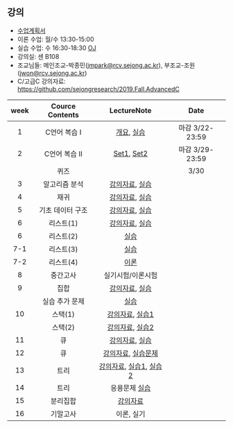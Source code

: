 
## 강의
- [수업계획서](https://github.com/sejongresearch/2020.Spring.DataStructure/blob/master/%E1%84%80%E1%85%A1%E1%86%BC%E1%84%8B%E1%85%B4%E1%84%80%E1%85%A8%E1%84%92%E1%85%AC%E1%86%A8%E1%84%89%E1%85%A5.pdf)
- 이론 수업: 월/수 13:30-15:00 
- 실습 수업: 수 16:30-18:30 [OJ](https://ex-oj.sejong.ac.kr) 
- 강의실: 센 B108
- 조교님들: 메인조교-박종민(jmpark@rcv.sejong.ac.kr), 부조교-조원(jwon@rcv.sejong.ac.kr)
- C/고급C 강의자료: https://github.com/sejongresearch/2019.Fall.AdvancedC

| week | Cource Contents | LectureNote | Date | 
|:---:|:---:|:---:|:---:|
| 1  |  C언어 복습 I | [개요](https://github.com/sejongresearch/2020.Spring.DataStructure/blob/master/LectureNote/%E1%84%8C%E1%85%A1%E1%84%85%E1%85%AD%E1%84%80%E1%85%AE%E1%84%8C%E1%85%A9_Intro_0315.pdf), [실습](https://www.dropbox.com/s/0ifi00guobtnj4l/%EC%9E%90%EB%A3%8C%EA%B5%AC%EC%A1%B0%EC%8B%A4%EC%8A%B5-1%EC%A3%BC%EC%B0%A8_C%EB%B3%B5%EC%8A%B5-20180308.pdf?dl=0) | 마감 3/22-23:59 |
| 2  |  C언어 복습 II | [Set1](https://www.dropbox.com/s/vaeup8l5l9dg63u/%EB%AA%A8%EC%9D%981%EC%B0%A8%20%EC%9D%B8%EC%A6%9D%20%EC%84%B8%ED%8A%B8.pdf?dl=0), [Set2](https://www.dropbox.com/s/hp1ktc7wremy25a/%EB%AA%A8%EC%9D%982%EC%B0%A8%20%EC%9D%B8%EC%A6%9D%20%EC%84%B8%ED%8A%B8.pdf?dl=0) | 마감 3/29-23:59 |
| | 퀴즈 | | 3/30  |
| 3 | 알고리즘 분석  | [강의자료](https://www.dropbox.com/s/f4gvfzk3vdwt6ee/%EA%B0%95%EC%9D%9801-%EC%95%8C%EA%B3%A0%EB%A6%AC%EC%A6%98%20%EB%B6%84%EC%84%9D_%EC%B5%9C%EC%9C%A0%EA%B2%BD.pdf?dl=0), [실습](https://www.dropbox.com/s/ll46d9hsojlyzjp/%EC%9E%90%EB%A3%8C%EA%B5%AC%EC%A1%B0%EC%8B%A4%EC%8A%B5-2%EC%A3%BC%EC%B0%A8_%EB%B6%84%EC%84%9D-20190315.pdf?dl=0) |  | 
| 4 | 재귀 | [강의자료](https://www.dropbox.com/s/z9sohcm0ff0wrel/%EA%B0%95%EC%9D%9802-%EC%9E%AC%EA%B7%80.pdf?dl=0), [실습](https://www.dropbox.com/s/ztqnpexvep9uoo9/%EC%9E%90%EB%A3%8C%EA%B5%AC%EC%A1%B0%EC%8B%A4%EC%8A%B5-3%EC%A3%BC%EC%B0%A8_%EC%9E%AC%EA%B7%80-20190322.pdf?dl=0) |  |
| 5 | 기초 데이터 구조 | [강의자료](https://www.dropbox.com/s/hesj4lsom5wyuso/%EA%B0%95%EC%9D%9803-%EA%B8%B0%EC%B4%88%20%EB%8D%B0%EC%9D%B4%ED%84%B0%EA%B5%AC%EC%A1%B0_%EC%B5%9C%EC%9C%A0%EA%B2%BD.pdf?dl=0), [실습](https://www.dropbox.com/s/9hxybx6vgw63gvw/%EC%9E%90%EB%A3%8C%EA%B5%AC%EC%A1%B0%EC%8B%A4%EC%8A%B5-4%EC%A3%BC%EC%B0%A8_%EA%B8%B0%EC%B4%88%EB%8D%B0%EC%9D%B4%ED%84%B0%EA%B5%AC%EC%A1%B0-20190329.pdf?dl=0) |  |
| 6 | 리스트(1) | [강의자료](https://www.dropbox.com/s/sdlyoahp16kijsd/%EA%B0%95%EC%9D%9804-%EB%A6%AC%EC%8A%A4%ED%8A%B8.pdf?dl=0), [실습](https://www.dropbox.com/s/5ra0puvi0zyluns/%EC%9E%90%EB%A3%8C%EA%B5%AC%EC%A1%B0%EC%8B%A4%EC%8A%B5-5%EC%A3%BC%EC%B0%A8_%EB%A6%AC%EC%8A%A4%ED%8A%B8%281%29-2019405.pdf?dl=0) |  |
| 6 | 리스트(2) |  [실습](https://www.dropbox.com/s/78ex84pau53ackf/%EC%9E%90%EB%A3%8C%EA%B5%AC%EC%A1%B0%EC%8B%A4%EC%8A%B5-6%EC%A3%BC%EC%B0%A8_%EB%A6%AC%EC%8A%A4%ED%8A%B8%282%29-20190412.pdf?dl=0) | |
| 7-1 | 리스트(3) | [실습](https://www.dropbox.com/s/idiuhg3xm9jsd3s/%EC%9E%90%EB%A3%8C%EA%B5%AC%EC%A1%B0%EC%8B%A4%EC%8A%B5-7%EC%A3%BC%EC%B0%A8_%EC%97%B0%EA%B2%B0%EB%A6%AC%EC%8A%A4%ED%8A%B8%283%29.pdf?dl=0)  |  | 
| 7-2 | 리스트(4) | [이론](https://www.dropbox.com/s/cvk0wjycm75vjdg/%EA%B0%95%EC%9D%9804-%EB%A6%AC%EC%8A%A4%ED%8A%B8-%EC%B5%9C%EC%9C%A0%EA%B2%BDv2.pdf?dl=0)  |  | 
| 8 | 중간고사 | 실기시험/이론시험  |  |
| 9 | 집합 | [강의자료](https://www.dropbox.com/s/xlnhfj7qwmhqg7x/%EA%B0%95%EC%9D%9805-%EC%A7%91%ED%95%A9.pdf?dl=0), [실습](https://www.dropbox.com/s/1egoqncil9229br/%EC%9E%90%EB%A3%8C%EA%B5%AC%EC%A1%B0%EC%8B%A4%EC%8A%B5-7%EC%A3%BC%EC%B0%A8_%EC%A7%91%ED%95%A9-20190419.pdf?dl=0)  | |
| | 실습 추가 문제 | [실습](https://github.com/unizard/2019.Spring.DataStructure/issues/23) |  |
| 10 | 스택(1) | [강의자료](https://www.dropbox.com/s/krzqpetgbj6jyz8/%EA%B0%95%EC%9D%9806-%EC%8A%A4%ED%83%9D.pdf?dl=0), [실습1](https://www.dropbox.com/s/p0tkv180xq2suf4/%EC%9E%90%EB%A3%8C%EA%B5%AC%EC%A1%B0%EC%8B%A4%EC%8A%B5-9%EC%A3%BC%EC%B0%A8_%EC%8A%A4%ED%83%9D%281%29-20190503.pdf?dl=0)  |  |
|    | 스택(2) | [강의자료](https://www.dropbox.com/s/x5gmpdozwcez6pc/%EA%B0%95%EC%9D%9806-%EC%8A%A4%ED%83%9D_20190510.pptx?dl=0), [실습2](https://www.dropbox.com/s/tjz3v8mgwnqii13/%EC%9E%90%EB%A3%8C%EA%B5%AC%EC%A1%B0%EC%8B%A4%EC%8A%B5-10%EC%A3%BC%EC%B0%A8_%EC%8A%A4%ED%83%9D%282%29-20190510.pdf?dl=0)  |  |
| 11 | 큐  | [강의자료](https://www.dropbox.com/s/8blosxfw6jcl8uz/%EA%B0%95%EC%9D%9807-%ED%81%90.pdf?dl=0), [실습](https://www.dropbox.com/s/1ja9casd93mrpiz/%EC%9E%90%EB%A3%8C%EA%B5%AC%EC%A1%B0%EC%8B%A4%EC%8A%B5-11%EC%A3%BC%EC%B0%A8_%ED%81%90-20190517.pdf?dl=0)  |   |
| 12 | 큐 | [강의자료](https://www.dropbox.com/s/vu01kn8cpowbk3j/%EA%B0%95%EC%9D%9807-%ED%81%90-%EC%B5%9C%EC%9C%A0%EA%B2%BD-%ED%95%A9%EB%8F%99%ED%81%90%ED%95%A9%EB%8F%99%EC%8A%A4%ED%83%9D.pdf?dl=0), [실습문제](https://www.dropbox.com/s/9lvwr7x18xhn00e/%EC%9E%90%EB%A3%8C%EA%B5%AC%EC%A1%B0_%ED%81%90_%EC%8B%A4%EC%8A%B5_20190530_%EB%B0%B0%ED%8F%AC%EC%9A%A9.pdf?dl=0) |  |  
| 13 | 트리  | [강의자료](https://www.dropbox.com/s/lpxh1m2487w6kem/%EA%B0%95%EC%9D%9808-%ED%8A%B8%EB%A6%AC.pdf?dl=0), [실습1](https://www.dropbox.com/s/jm9qvwlro6slpu5/%EC%9E%90%EB%A3%8C%EA%B5%AC%EC%A1%B0%EC%8B%A4%EC%8A%B5-12%EC%A3%BC%EC%B0%A8_%ED%8A%B8%EB%A6%AC%281%29-20190524.pdf?dl=0), [실습2](https://www.dropbox.com/s/klg549pgsbi1kxc/%EC%9E%90%EB%A3%8C%EA%B5%AC%EC%A1%B0%EC%8B%A4%EC%8A%B5-13%EC%A3%BC%EC%B0%A8_%ED%8A%B8%EB%A6%AC%282%29-20190531.pdf?dl=0)  | 
| 14 | 트리  |  응용문제 [실습](https://www.dropbox.com/s/hcv9erqgmbnk1gb/%EC%9E%90%EB%A3%8C%EA%B5%AC%EC%A1%B0%EC%8B%A4%EC%8A%B5-14%EC%A3%BC%EC%B0%A8_%ED%8A%B8%EB%A6%AC%283%29-20190607.pdf?dl=0) | |
| 15 | 분리집합 | [강의자료](https://www.dropbox.com/s/pch8wga6y9cxb68/%EA%B0%95%EC%9D%9809-%EB%B6%84%EB%A6%AC%EC%A7%91%ED%95%A9.pdf?dl=0)  |   |
| 16 | 기말고사 | 이론, 실기  |    |



















